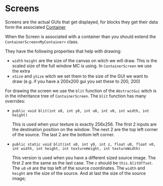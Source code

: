 # Screens
Screens are the actual GUIs that get displayed, for blocks they get their data form the associated  [Container](../blocks/tile_entities/capabilities.md)

When the Screen is associated with a container than you should extend the ``ContainerScreen<MyContainer>`` class.

They have the following properties that help with drawing:
 - ``width`` ``height`` are the size of the canvas on witch we will draw. This is the scaled size of the full window MC is using.
In ``ContainerScreen`` we use the extra
 - ``xSize`` and ``ySize`` witch we set them to the size of the GUI we want to draw (e.g. if you have a 200x200 gui you set these to 200, 200)


For drawing the screen we use the ``blit`` function of the ``AbstractGui`` witch is in the inheritance tree of ``ContainerScreen``. The ``blit`` function has many overrides:
 - ``public void blit(int x0, int y0, int u0, int v0, int width, int height)``
    
    This is used when your texture is exactly 256x256. The first 2 inputs are the destination position on the window. The next 2 are the top left corner of the source. The last 2 are the bottom left corner.
 - ``public static void blit(int x0, int y0, int z, float u0, float v0, int width, int height, int textureHeight, int textureWidth)``

    This version is used when you have a different sized source image. The first 2 are the same as the last case. The ``z`` should be ``this.blitOffset``. The ``u0`` ``v0`` are the top left of the source coordinates. The ``width`` and ``height`` are the size of the source. And at last the size of the source image;
